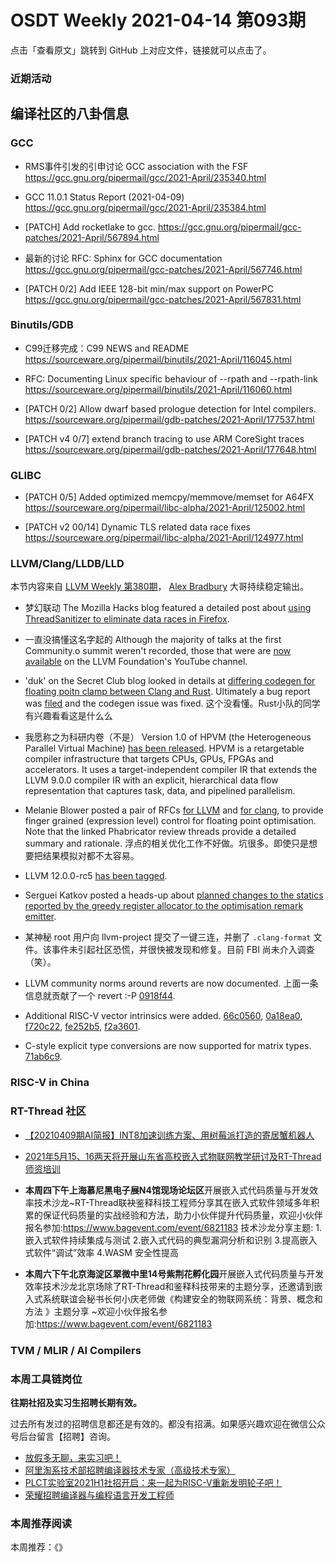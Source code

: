 # OSDT Weekly 2021-04-14 第093期

点击「查看原文」跳转到 GitHub 上对应文件，链接就可以点击了。

### 近期活动

## 编译社区的八卦信息

### GCC

- RMS事件引发的引申讨论
  GCC association with the FSF
  https://gcc.gnu.org/pipermail/gcc/2021-April/235340.html

- GCC 11.0.1 Status Report (2021-04-09)
  https://gcc.gnu.org/pipermail/gcc/2021-April/235384.html

- [PATCH] Add rocketlake to gcc.
  https://gcc.gnu.org/pipermail/gcc-patches/2021-April/567894.html

- 最新的讨论 RFC: Sphinx for GCC documentation
  https://gcc.gnu.org/pipermail/gcc-patches/2021-April/567746.html

- [PATCH 0/2] Add IEEE 128-bit min/max support on PowerPC
  https://gcc.gnu.org/pipermail/gcc-patches/2021-April/567831.html

### Binutils/GDB

- C99迁移完成：C99 NEWS and README
  https://sourceware.org/pipermail/binutils/2021-April/116045.html

- RFC: Documenting Linux specific behaviour of --rpath and --rpath-link
  https://sourceware.org/pipermail/binutils/2021-April/116060.html

- [PATCH 0/2] Allow dwarf based prologue detection for Intel compilers.
  https://sourceware.org/pipermail/gdb-patches/2021-April/177537.html

- [PATCH v4 0/7] extend branch tracing to use ARM CoreSight traces
  https://sourceware.org/pipermail/gdb-patches/2021-April/177648.html

### GLIBC

- [PATCH 0/5] Added optimized memcpy/memmove/memset for A64FX
  https://sourceware.org/pipermail/libc-alpha/2021-April/125002.html

- [PATCH v2 00/14] Dynamic TLS related data race fixes
  https://sourceware.org/pipermail/libc-alpha/2021-April/124977.html

### LLVM/Clang/LLDB/LLD

本节内容来自 [LLVM Weekly 第380期](http://llvmweekly.org/issue/380)，
[Alex Bradbury](https://www.linkedin.com/in/alex-bradbury/) 大哥持续稳定输出。


* 梦幻联动 The Mozilla Hacks blog featured a detailed post about [using ThreadSanitizer to eliminate data races in Firefox](https://hacks.mozilla.org/2021/04/eliminating-data-races-in-firefox-a-technical-report/).

* 一直没搞懂这名字起的 Although the majority of talks at the first Community.o summit weren't recorded, those that were are [now available](https://www.youtube.com/playlist?list=PL_R5A0lGi1AD8Xakb5ZOE3ZP7vS4YSkXh) on the LLVM Foundation's YouTube channel.

* 'duk' on the Secret Club blog looked in details at [differing codegen for floating poitn clamp between Clang and Rust](https://secret.club/2021/04/09/std-clamp.html). Ultimately a bug report was [filed](https://bugs.llvm.org/show_bug.cgi?id=49909) and the codegen issue was fixed.
  这个没看懂。Rust小队的同学有兴趣看看这是什么么

* 我愿称之为科研内卷（不是） Version 1.0 of HPVM (the Heterogeneous Parallel Virtual Machine) [has been released](https://lists.llvm.org/pipermail/llvm-dev/2021-April/149693.html). HPVM is a retargetable compiler infrastructure that targets CPUs, GPUs, FPGAs and accelerators. It uses a target-independent compiler IR that extends the LLVM 9.0.0 compiler IR with an explicit, hierarchical data flow representation that captures task, data, and pipelined parallelism.

* Melanie Blower posted a pair of RFCs [for LLVM](https://lists.llvm.org/pipermail/llvm-dev/2021-April/149628.html) and [for clang](https://lists.llvm.org/pipermail/cfe-dev/2021-April/067982.html), to provide finger grained (expression level) control for floating point optimisation. Note that the linked Phabricator review threads provide a detailed summary and rationale.
  浮点的相关优化工作不好做。坑很多。即使只是想要把结果模拟对都不太容易。

* LLVM 12.0.0-rc5 [has been tagged](https://lists.llvm.org/pipermail/llvm-dev/2021-April/149653.html).

* Serguei Katkov posted a heads-up about [planned changes to the statics reported by the greedy register allocator to the optimisation remark emitter](https://lists.llvm.org/pipermail/llvm-dev/2021-April/149631.html).

* 某神秘 root 用户向 llvm-project 提交了一键三连，并删了 `.clang-format` 文件。该事件未引起社区恐慌，并很快被发现和修复。目前 FBI 尚未介入调查（笑）。

* LLVM community norms around reverts are now documented.
  上面一条信息就贡献了一个 revert :-P
  [0918f44](https://reviews.llvm.org/rG0918f44e2670).

* Additional RISC-V vector intrinsics were added.
  [66c0560](https://reviews.llvm.org/rG66c05609e0d5),
  [0a18ea0](https://reviews.llvm.org/rG0a18ea01f197),
  [f720c22](https://reviews.llvm.org/rGf720c22e7729),
  [fe252b5](https://reviews.llvm.org/rGfe252b509ee6),
  [f2a3601](https://reviews.llvm.org/rGf2a3601aa5a5).

* C-style explicit type conversions are now supported for matrix types.
  [71ab6c9](https://reviews.llvm.org/rG71ab6c98a0d1).

### RISC-V in China

### RT-Thread 社区
- [【20210409期AI简报】INT8加速训练方案、用树莓派打造的寄居蟹机器人](https://mp.weixin.qq.com/s/ouAkZSmpkW2o6RBtRNCTnA)

- [2021年5月15、16两天将开展山东省高校嵌入式物联网教学研讨及RT-Thread师资培训 ](https://mp.weixin.qq.com/s/539CqXCQIFvdq-kg9XeF8Q
)

- **本周四下午上海慕尼黑电子展N4馆现场论坛区**开展嵌入式代码质量与开发效率技术沙龙~RT-Thread联袂鉴释科技工程师分享其在嵌入式软件领域多年积累的保证代码质量的实战经验和方法，助力小伙伴提升代码质量，欢迎小伙伴报名参加:https://www.bagevent.com/event/6821183 技术沙龙分享主题: 1.嵌入式软件持续集成与测试 2.嵌入式代码的典型漏洞分析和识别 3.提高嵌入式软件“调试”效率 4.WASM 安全性提高

- **本周六下午北京海淀区翠微中里14号紫荆花孵化园**开展嵌入式代码质量与开发效率技术沙龙北京场除了RT-Thread和鉴释科技带来的主题分享，还邀请到嵌入式系统联谊会秘书长何小庆老师做《构建安全的物联网系统：背景、概念和方法 》主题分享
~欢迎小伙伴报名参加:https://www.bagevent.com/event/6821183


### TVM / MLIR / AI Compilers

### 本周工具链岗位

**往期社招及实习生招聘长期有效。**

过去所有发过的招聘信息都还是有效的。都没有招满。如果感兴趣欢迎在微信公众号后台留言【招聘】咨询。

- [放假多无聊，来实习吧！](https://mp.weixin.qq.com/s/pWjPrHtaWnzWbPfqqcX1cQ)
- [阿里淘系技术部招聘编译器技术专家（高级技术专家）](https://mp.weixin.qq.com/s/Yr_XA_L9fCI8IvhuudwTkQ)
- [PLCT实验室2021H1社招开启：来一起为RISC-V重新发明轮子吧！](https://mp.weixin.qq.com/s/9BUJ1-LbHGm-Lhs_Lavzjw)
- [荣耀招聘编译器与编程语言开发工程师](https://mp.weixin.qq.com/s/XaLAhjLP6fhj3Vl-mUjXng)

### 本周推荐阅读

本周推荐：《》
